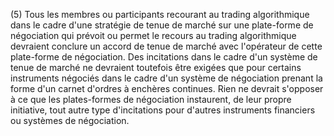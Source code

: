 (5) Tous les membres ou participants recourant au trading algorithmique dans le cadre d'une stratégie de tenue de marché sur une plate-forme de négociation qui prévoit ou permet le recours au trading algorithmique devraient conclure un accord de tenue de marché avec l'opérateur de cette plate-forme de négociation. Des incitations dans le cadre d'un système de tenue de marché ne devraient toutefois être exigées que pour certains instruments négociés dans le cadre d'un système de négociation prenant la forme d'un carnet d'ordres à enchères continues. Rien ne devrait s'opposer à ce que les plates-formes de négociation instaurent, de leur propre initiative, tout autre type d'incitations pour d'autres instruments financiers ou systèmes de négociation.